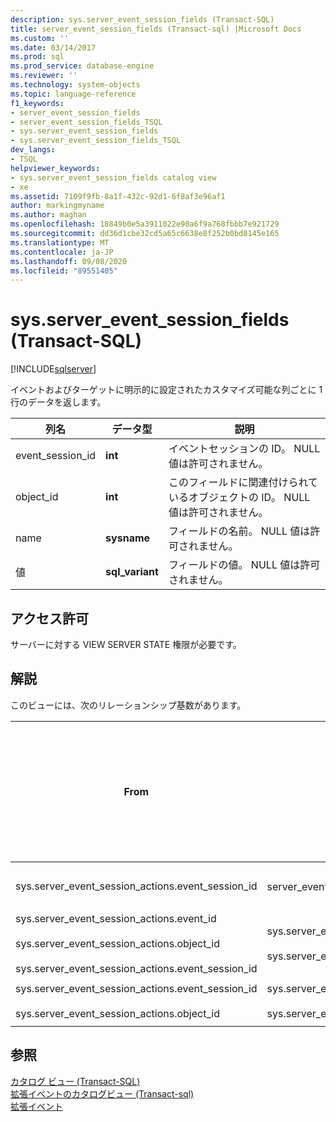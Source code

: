 ```yaml
---
description: sys.server_event_session_fields (Transact-SQL)
title: server_event_session_fields (Transact-sql) |Microsoft Docs
ms.custom: ''
ms.date: 03/14/2017
ms.prod: sql
ms.prod_service: database-engine
ms.reviewer: ''
ms.technology: system-objects
ms.topic: language-reference
f1_keywords:
- server_event_session_fields
- server_event_session_fields_TSQL
- sys.server_event_session_fields
- sys.server_event_session_fields_TSQL
dev_langs:
- TSQL
helpviewer_keywords:
- sys.server_event_session_fields catalog view
- xe
ms.assetid: 7109f9fb-8a1f-432c-92d1-6f8af3e96af1
author: markingmyname
ms.author: maghan
ms.openlocfilehash: 18849b0e5a3911022e90a6f9a768fbbb7e921729
ms.sourcegitcommit: dd36d1cbe32cd5a65c6638e8f252b0bd8145e165
ms.translationtype: MT
ms.contentlocale: ja-JP
ms.lasthandoff: 09/08/2020
ms.locfileid: "89551405"
---
```

# <a name="sysserver_event_session_fields-transact-sql"></a>sys.server_event_session_fields (Transact-SQL)
[!INCLUDE[sqlserver](../../includes/applies-to-version/sqlserver.md)]

  イベントおよびターゲットに明示的に設定されたカスタマイズ可能な列ごとに 1 行のデータを返します。  
  
|列名|データ型|説明|  
|-----------------|---------------|-----------------|  
|event_session_id|**int**|イベントセッションの ID。 NULL 値は許可されません。|  
|object_id|**int**|このフィールドに関連付けられているオブジェクトの ID。 NULL 値は許可されません。|  
|name|**sysname**|フィールドの名前。 NULL 値は許可されません。|  
|値|**sql_variant**|フィールドの値。 NULL 値は許可されません。|  
  
## <a name="permissions"></a>アクセス許可  
 サーバーに対する VIEW SERVER STATE 権限が必要です。  
  
## <a name="remarks"></a>解説  
 このビューには、次のリレーションシップ基数があります。  
  
| From | 終了 | リレーションシップ |
| ---- | -- | ------------ |
|sys.server_event_session_actions.event_session_id|server_event_sessions。 event_session_id|多対一|  
|sys.server_event_session_actions.event_id<br /><br /> sys.server_event_session_actions.object_id<br /><br /> sys.server_event_session_actions.event_session_id|sys.server_event_session_events.event_session_id<br /><br /> sys.server_event_session_events.event_id|多対一|  
|sys.server_event_session_actions.event_session_id<br /><br /> sys.server_event_session_actions.object_id|sys.server_event_session_targets.event_session_id<br /><br /> sys.server_event_session_targets.target_id|多対一|  
  
## <a name="see-also"></a>参照  
 [カタログ ビュー &#40;Transact-SQL&#41;](../../relational-databases/system-catalog-views/catalog-views-transact-sql.md)   
 [拡張イベントのカタログビュー &#40;Transact-sql&#41;](../../relational-databases/system-catalog-views/extended-events-catalog-views-transact-sql.md)   
 [拡張イベント](../../relational-databases/extended-events/extended-events.md)  
  
  
